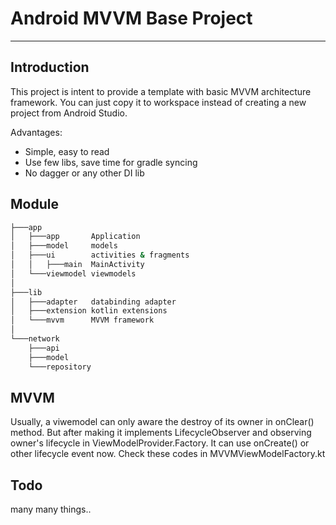 # Android MVVM Base Project

------

## Introduction

This project is intent to provide a template with basic MVVM architecture framework. You can just copy it to workspace instead of creating a new project from Android Studio.

Advantages:

- Simple, easy to read
- Use few libs, save time for gradle syncing
- No dagger or any other DI lib

## Module

```cmd
├───app
│   ├───app       Application
│   ├───model     models
│   ├───ui        activities & fragments
│   │   ├───main  MainActivity
│   └───viewmodel viewmodels
│
├───lib
│   ├───adapter   databinding adapter
│   ├───extension kotlin extensions
│   └───mvvm      MVVM framework
│
└───network
    ├───api
    ├───model
    └───repository
```

## MVVM
Usually, a viwemodel can only aware the destroy of its owner in onClear() method. But after making it implements LifecycleObserver and observing owner's lifecycle in ViewModelProvider.Factory. It can use onCreate() or other lifecycle event now.
Check these codes in MVVMViewModelFactory.kt

## Todo
many many things..